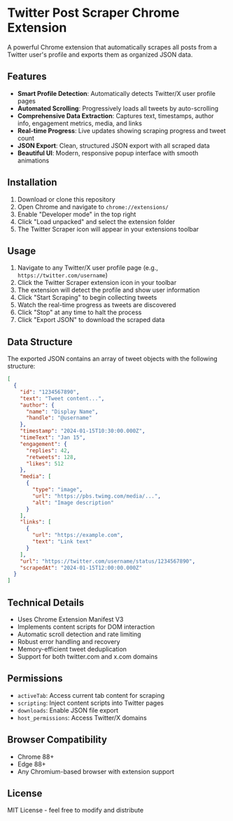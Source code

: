 # Twitter Post Scraper Chrome Extension

A powerful Chrome extension that automatically scrapes all posts from a Twitter user's profile and exports them as organized JSON data.

## Features

- **Smart Profile Detection**: Automatically detects Twitter/X user profile pages
- **Automated Scrolling**: Progressively loads all tweets by auto-scrolling
- **Comprehensive Data Extraction**: Captures text, timestamps, author info, engagement metrics, media, and links
- **Real-time Progress**: Live updates showing scraping progress and tweet count
- **JSON Export**: Clean, structured JSON export with all scraped data
- **Beautiful UI**: Modern, responsive popup interface with smooth animations

## Installation

1. Download or clone this repository
2. Open Chrome and navigate to `chrome://extensions/`
3. Enable "Developer mode" in the top right
4. Click "Load unpacked" and select the extension folder
5. The Twitter Scraper icon will appear in your extensions toolbar

## Usage

1. Navigate to any Twitter/X user profile page (e.g., `https://twitter.com/username`)
2. Click the Twitter Scraper extension icon in your toolbar
3. The extension will detect the profile and show user information
4. Click "Start Scraping" to begin collecting tweets
5. Watch the real-time progress as tweets are discovered
6. Click "Stop" at any time to halt the process
7. Click "Export JSON" to download the scraped data

## Data Structure

The exported JSON contains an array of tweet objects with the following structure:

```json
[
  {
    "id": "1234567890",
    "text": "Tweet content...",
    "author": {
      "name": "Display Name",
      "handle": "@username"
    },
    "timestamp": "2024-01-15T10:30:00.000Z",
    "timeText": "Jan 15",
    "engagement": {
      "replies": 42,
      "retweets": 128,
      "likes": 512
    },
    "media": [
      {
        "type": "image",
        "url": "https://pbs.twimg.com/media/...",
        "alt": "Image description"
      }
    ],
    "links": [
      {
        "url": "https://example.com",
        "text": "Link text"
      }
    ],
    "url": "https://twitter.com/username/status/1234567890",
    "scrapedAt": "2024-01-15T12:00:00.000Z"
  }
]
```

## Technical Details

- Uses Chrome Extension Manifest V3
- Implements content scripts for DOM interaction
- Automatic scroll detection and rate limiting
- Robust error handling and recovery
- Memory-efficient tweet deduplication
- Support for both twitter.com and x.com domains

## Permissions

- `activeTab`: Access current tab content for scraping
- `scripting`: Inject content scripts into Twitter pages  
- `downloads`: Enable JSON file export
- `host_permissions`: Access Twitter/X domains

## Browser Compatibility

- Chrome 88+
- Edge 88+
- Any Chromium-based browser with extension support

## License

MIT License - feel free to modify and distribute